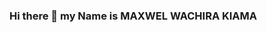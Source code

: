### Hi there 👋 my Name is MAXWEL WACHIRA KIAMA 

<!--
**kiama-maxwel/kiama-maxwel** is a ✨ _special_ ✨ repository because its `README.md` (this file) appears on your GitHub profile.

Here are some ideas to get you started:

- 🔭 I’m currently working on my first  Tribute Page & Survey Form in 2024.
- 🌱 I’m currently learning CSS
- 👯 I’m looking to collaborate on ...
- 🤔 I’m looking for help with ...
- 💬 Ask me about ...
- 📫 How to reach me: ...
- 😄 Pronouns: ...
- ⚡ Fun fact: ...
<img align="center" alt="coding" width="100%" scr="https://as1.ftcdn.net/v2/jpg/02/88/62/32/1000_F_288623293_iDK3bYl6ZMUUwQ7MhlqLynWg3LkuespD.jpg">
